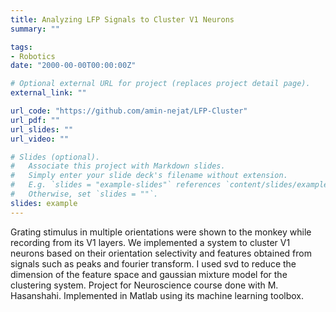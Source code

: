 ```yaml
---
title: Analyzing LFP Signals to Cluster V1 Neurons
summary: ""

tags:
- Robotics
date: "2000-00-00T00:00:00Z"

# Optional external URL for project (replaces project detail page).
external_link: ""

url_code: "https://github.com/amin-nejat/LFP-Cluster"
url_pdf: ""
url_slides: ""
url_video: ""

# Slides (optional).
#   Associate this project with Markdown slides.
#   Simply enter your slide deck's filename without extension.
#   E.g. `slides = "example-slides"` references `content/slides/example-slides.md`.
#   Otherwise, set `slides = ""`.
slides: example
---
```


Grating stimulus in multiple orientations were shown to the monkey while recording from its V1 layers. We implemented a system to cluster V1 neurons based on their orientation selectivity and features obtained from signals such as peaks and fourier transform. I used svd to reduce the dimension of the feature space and gaussian mixture model for the clustering system. Project for Neuroscience course done with M. Hasanshahi. Implemented in Matlab using its machine learning toolbox.